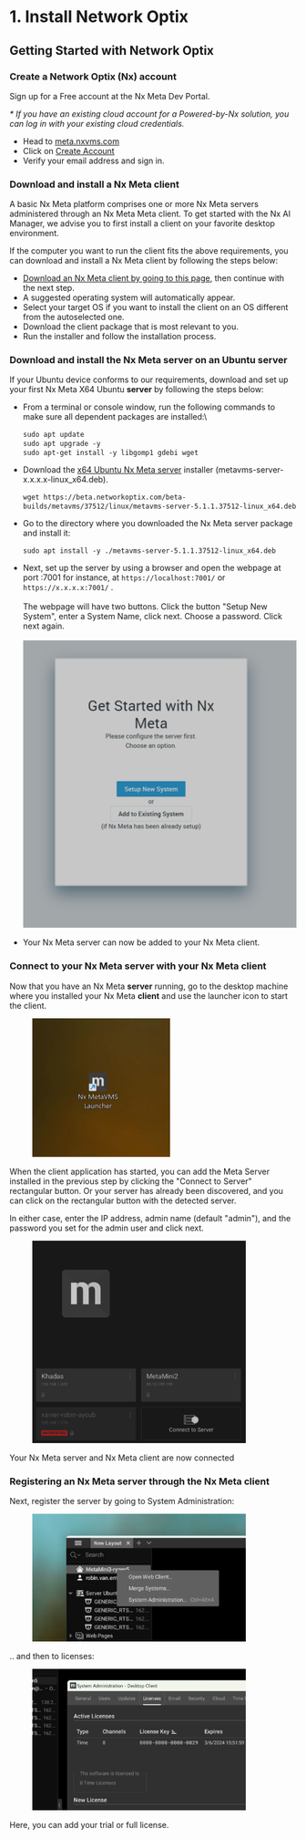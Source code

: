 # 1. Install Network Optix

## Getting Started with Network Optix

### Create a Network Optix (Nx) account

Sign up for a Free account at the Nx Meta Dev Portal.

_\* If you have an existing cloud account for a Powered-by-Nx solution, you can log in with your existing cloud credentials._

* Head to [meta.nxvms.com](https://meta.nxvms.com/?\_\_hstc=160140578.ea7aed13702903ff119fcdf2dd699ccd.1700391152756.1700486986707.1700657792908.5&\_\_hssc=160140578.1.1700657792908&\_\_hsfp=725704248)
* Click on [Create Account](https://meta.nxvms.com/register?\_\_hstc=160140578.ea7aed13702903ff119fcdf2dd699ccd.1700391152756.1700486986707.1700657792908.5&\_\_hssc=160140578.1.1700657792908&\_\_hsfp=725704248)
* Verify your email address and sign in.

### Download and install a Nx Meta client&#x20;

A basic Nx Meta platform comprises one or more Nx Meta servers administered through an Nx Meta Meta client. To get started with the Nx AI Manager, we advise you to first install a client on your favorite desktop environment.&#x20;

If the computer you want to run the client fits the above requirements, you can download and install a Nx Meta client by following the steps below:

* [Download an Nx Meta client ](https://meta.nxvms.com/download/?\_\_hstc=160140578.ea7aed13702903ff119fcdf2dd699ccd.1700391152756.1700486986707.1700657792908.5&\_\_hssc=160140578.1.1700657792908&\_\_hsfp=725704248)[by going to this page](https://meta.nxvms.com/download/windows), then continue with the next step.
* A suggested operating system will automatically appear.
* Select your target OS if you want to install the client on an OS different from the autoselected one.
* Download the client package that is most relevant to you.
* Run the installer and follow the installation process.

### Download and install the Nx Meta server on an Ubuntu server

If your Ubuntu device conforms to our requirements, download and set up your first Nx Meta X64 Ubuntu **server** by following the steps below:

*   From a terminal or console window, run the following commands to make sure all dependent packages are installed:\


    ```
    sudo apt update
    sudo apt upgrade -y
    sudo apt-get install -y libgomp1 gdebi wget
    ```
*   Download the [x64 Ubuntu Nx Meta server](https://meta.nxvms.com/download/linux) installer (metavms-server-x.x.x.x-linux\_x64.deb).

    ```
    wget https://beta.networkoptix.com/beta-builds/metavms/37512/linux/metavms-server-5.1.1.37512-linux_x64.deb
    ```
*   Go to the directory where you downloaded the Nx Meta server package and install it:

    ```
    sudo apt install -y ./metavms-server-5.1.1.37512-linux_x64.deb
    ```
* Next, set up the server by using a browser and open the webpage at port :7001 for instance, at `https://localhost:7001/` or  `https://x.x.x.x:7001/` . \
  \
  The webpage will have two buttons. Click the button "Setup New System", enter a System Name, click next. Choose a password. Click next again.\
  \
  ![](<../.gitbook/assets/image (87).png>)
* Your Nx Meta server can now be added to your Nx Meta client.&#x20;

### Connect to your Nx Meta server with your Nx Meta client

Now that you have an Nx Meta **server** running, go to the desktop machine where you installed your Nx Meta **client** and use the launcher icon to start the client.

<div align="left">

<figure><img src="../.gitbook/assets/image (86).png" alt="" width="242"><figcaption></figcaption></figure>

</div>

When the client application has started, you can add the Meta Server installed in the previous step by clicking the "Connect to Server" rectangular button. Or your server has already been discovered, and you can click on the rectangular button with the detected server.&#x20;

In either case, enter the IP address, admin name (default "admin"), and the password you set for the admin user and click next.

<div align="left">

<figure><img src="../.gitbook/assets/image (88).png" alt="" width="375"><figcaption></figcaption></figure>

</div>

Your Nx Meta server and Nx Meta client are now connected

### Registering an Nx Meta server through the Nx Meta client

Next, register the server by going to System Administration:

<div align="left">

<figure><img src="../.gitbook/assets/image (69).png" alt="" width="375"><figcaption></figcaption></figure>

</div>

.. and then to licenses:

<div align="left">

<figure><img src="../.gitbook/assets/image (70).png" alt="" width="375"><figcaption></figcaption></figure>

</div>

Here, you can add your trial or full license.
